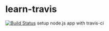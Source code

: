 # learn-travis
[![Build Status](https://travis-ci.org/titu/learn-travis.svg?branch=master)](https://travis-ci.org/titu/learn-travis)
setup node.js app with travis-ci
